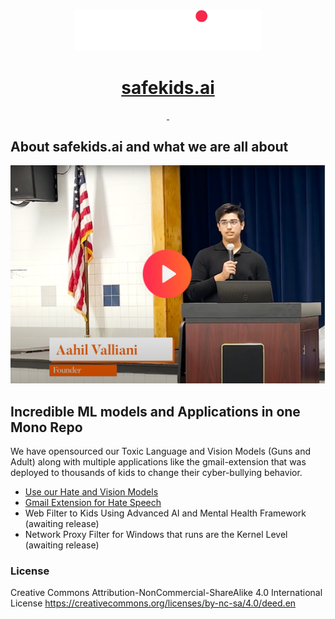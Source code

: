 <p align="center">
  <a href="https://safekids.ai">
    <picture>
      <source media="(prefers-color-scheme: dark)" srcset="logo.png">
      <img src="logo.png" style="width:300px;">
    </picture>
    <h1 align="center">safekids.ai</h1>
  </a>
</p>

<p align="center">
  <a aria-label="License" href="https://creativecommons.org/licenses/by-nc-sa/4.0/deed.en">
    <img alt="" src="https://img.shields.io/badge/License-CC_BY--NC--SA_4.0-red?link=href%3D%22https%3A%2F%2Fcreativecommons.org%2Flicenses%2Fby-nc-sa%2F4.0%2Fdeed.en%22">
  </a>
  <a aria-label="NPM" href="https://www.npmjs.com/search?q=%40safekids-ai">
    <img alt="" src="https://img.shields.io/badge/NPM-Published%20Packages-green?link=https%3A%2F%2Fwww.npmjs.com%2Fsearch%3Fq%3D%2540safekids-ai">
  </a>
</p>

## About safekids.ai and what we are all about
[![The 16 year old Founder](assets/markdown/aahil.png)](https://www.youtube.com/watch?v=E7vhpFryVAc)


## Incredible ML models and Applications in one Mono Repo
We have opensourced our Toxic Language and Vision Models (Guns and Adult) along with multiple applications like the
gmail-extension that was deployed to thousands of kids to change their cyber-bullying behavior.

<!-- !toc (minlevel=2 omit="Table of Contents") -->

* [Use our Hate and Vision Models](README_ml.md)
* [Gmail Extension for Hate Speech](apps/gmail-extension/README.md)
* Web Filter to Kids Using Advanced AI and Mental Health Framework (awaiting release)
* Network Proxy Filter for Windows that runs are the Kernel Level (awaiting release)

### License
Creative Commons Attribution-NonCommercial-ShareAlike 4.0 International License
https://creativecommons.org/licenses/by-nc-sa/4.0/deed.en
